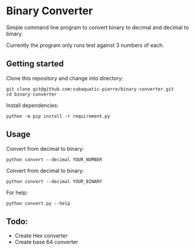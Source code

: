 # Binary Converter

Simple command line program to convert binary to decimal and decimal to binary.

Currently the program only runs test against 3 numbers of each.

## Getting started

Clone this repository and change into directory:

    git clone git@github.com:subaquatic-pierre/binary-converter.git
    cd binary-converter

Install dependencies:

    python -m pip install -r requirement.py

## Usage

Convert from decimal to binary:

    python convert --decimal YOUR_NUMBER

Convert from decimal to binary:

    python convert --decimal YOUR_BINARY

For help:

    python convert.py --help

## Todo:

- Create Hex converter
- Create base 64 converter
